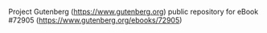 Project Gutenberg (https://www.gutenberg.org) public repository
for eBook #72905 (https://www.gutenberg.org/ebooks/72905)
